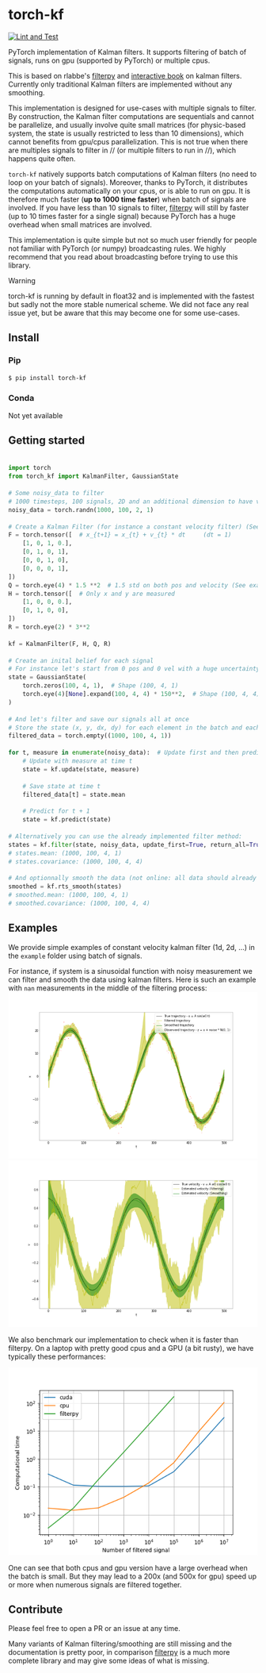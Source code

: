 # torch-kf

[![Lint and Test](https://github.com/raphaelreme/torch-kf/actions/workflows/tests.yml/badge.svg)](https://github.com/raphaelreme/torch-kf/actions/workflows/tests.yml)

PyTorch implementation of Kalman filters. It supports filtering of batch of signals, runs on gpu (supported by PyTorch) or multiple cpus.

This is based on rlabbe's [filterpy](https://github.com/rlabbe/filterpy) and [interactive book](https://github.com/rlabbe/Kalman-and-Bayesian-Filters-in-Python/) on kalman filters. Currently only traditional Kalman filters are implemented without any smoothing.

This implementation is designed for use-cases with multiple signals to filter. By construction, the Kalman filter computations are sequentials and cannot be parallelize, and usually involve quite small matrices (for physic-based system, the state is usually restricted to less than 10 dimensions), which cannot benefits from gpu/cpus parallelization. This is not true when there are multiples signals to filter in // (or multiple filters to run in //), which happens quite often.

`torch-kf` natively supports batch computations of Kalman filters (no need to loop on your batch of signals). Moreover, thanks to PyTorch, it distributes the computations automatically on your cpus, or is able to run on gpu. It is therefore much faster (**up to 1000 time faster**) when batch of signals are involved. If you have less than 10 signals to filter, [filterpy](https://github.com/rlabbe/filterpy) will still by faster (up to 10 times faster for a single signal) because PyTorch has a huge overhead when small matrices are involved.

This implementation is quite simple but not so much user friendly for people not familiar with PyTorch (or numpy) broadcasting rules. We highly recommend that you read about broadcasting before trying to use this library.

> [!WARNING]
> torch-kf is running by default in float32 and is implemented with the fastest but sadly not the more stable numerical scheme.
> We did not face any real issue yet, but be aware that this may become one for some use-cases. 

## Install

### Pip

```bash
$ pip install torch-kf
```

### Conda

Not yet available



## Getting started

```python

import torch
from torch_kf import KalmanFilter, GaussianState

# Some noisy_data to filter
# 1000 timesteps, 100 signals, 2D and an additional dimension to have vertical vectors (required for correct matmult)
noisy_data = torch.randn(1000, 100, 2, 1)

# Create a Kalman Filter (for instance a constant velocity filter) (See example or rlabbe's book)
F = torch.tensor([  # x_{t+1} = x_{t} + v_{t} * dt     (dt = 1)
    [1, 0, 1, 0.],
    [0, 1, 0, 1],
    [0, 0, 1, 0],
    [0, 0, 0, 1],
])
Q = torch.eye(4) * 1.5 **2  # 1.5 std on both pos and velocity (See examples or rlabee's book to build a better Q)
H = torch.tensor([  # Only x and y are measured
    [1, 0, 0, 0.],
    [0, 1, 0, 0],
])
R = torch.eye(2) * 3**2

kf = KalmanFilter(F, H, Q, R)

# Create an inital belief for each signal
# For instance let's start from 0 pos and 0 vel with a huge uncertainty
state = GaussianState(
    torch.zeros(100, 4, 1),  # Shape (100, 4, 1)
    torch.eye(4)[None].expand(100, 4, 4) * 150**2,  # Shape (100, 4, 4)
)

# And let's filter and save our signals all at once
# Store the state (x, y, dx, dy) for each element in the batch and each time
filtered_data = torch.empty((1000, 100, 4, 1))

for t, measure in enumerate(noisy_data):  # Update first and then predict in this case
    # Update with measure at time t
    state = kf.update(state, measure)

    # Save state at time t
    filtered_data[t] = state.mean

    # Predict for t + 1
    state = kf.predict(state)

# Alternatively you can use the already implemented filter method:
states = kf.filter(state, noisy_data, update_first=True, return_all=True)
# states.mean: (1000, 100, 4, 1)
# states.covariance: (1000, 100, 4, 4)

# And optionnally smooth the data (not online: all data should already be available and collected) using RTS smoothing
smoothed = kf.rts_smooth(states)
# smoothed.mean: (1000, 100, 4, 1)
# smoothed.covariance: (1000, 100, 4, 4)

```

## Examples

We provide simple examples of constant velocity kalman filter (1d, 2d, ...) in the `example` folder using batch of signals.

For instance, if system is a sinusoidal function with noisy measurement we can filter and smooth the data using kalman filters. Here is such an example with `nan` measurements in the middle of the filtering process:
![Sinusoidal position](images/sinusoidal_pos.png)
![Sinusoidal position](images/sinusoidal_vel.png)

We also benchmark our implementation to check when it is faster than filterpy. On a laptop with pretty good cpus and a GPU (a bit rusty), we have typically these performances:

![Computational time](images/computational_time.png)

One can see that both cpus and gpu version have a large overhead when the batch is small. But they may lead to a 200x (and 500x for gpu) speed up or more when numerous signals are filtered together.


## Contribute

Please feel free to open a PR or an issue at any time.

Many variants of Kalman filtering/smoothing are still missing and the documentation is pretty poor, in comparison [filterpy](https://github.com/rlabbe/filterpy) is a much more complete library and may give some ideas of what is missing.

<!-- ## Cite Us

This library has initially developped for multiple particle tracking in biology. If you find this library useful and use it in your own research, please cite us:
 -->

